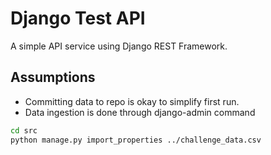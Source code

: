 # Django Test API

A simple API service using Django REST Framework.

## Assumptions

- Committing data to repo is okay to simplify first run.
- Data ingestion is done through django-admin command

```bash
cd src
python manage.py import_properties ../challenge_data.csv
```
